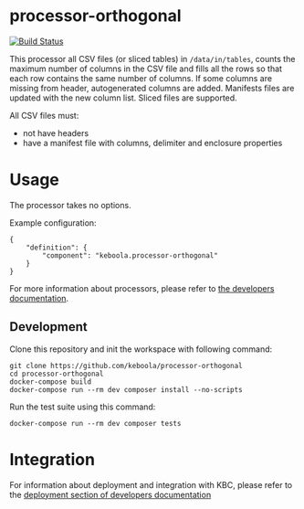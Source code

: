 # processor-orthogonal

[![Build Status](https://travis-ci.org/keboola/processor-orthogonal.svg?branch=master)](https://travis-ci.org/keboola/processor-orthogonal)
  
This processor all CSV files (or sliced tables) in `/data/in/tables`, counts the maximum number of columns in the CSV file and fills all the rows so that each row contains the same number of columns. If some columns are missing from header, autogenerated columns are added. Manifests files are updated with the new column list. Sliced files are supported.

All CSV files must:

- not have headers
- have a manifest file with columns, delimiter and enclosure properties

# Usage
The processor takes no options.

Example configuration:

```
{  
    "definition": {
        "component": "keboola.processor-orthogonal"
    }
}
```

For more information about processors, please refer to [the developers documentation](https://developers.keboola.com/extend/component/processors/). 

## Development
 
Clone this repository and init the workspace with following command:

```
git clone https://github.com/keboola/processor-orthogonal
cd processor-orthogonal
docker-compose build
docker-compose run --rm dev composer install --no-scripts
```

Run the test suite using this command:

```
docker-compose run --rm dev composer tests
```
 
# Integration

For information about deployment and integration with KBC, please refer to the [deployment section of developers documentation](https://developers.keboola.com/extend/component/deployment/) 

